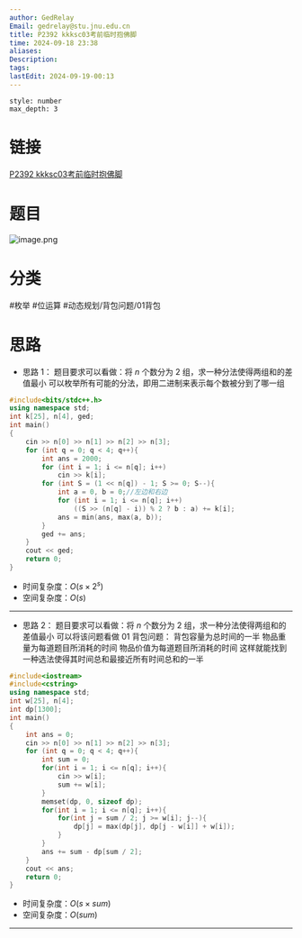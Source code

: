 ```yaml
---
author: GedRelay
Email: gedrelay@stu.jnu.edu.cn
title: P2392 kkksc03考前临时抱佛脚
time: 2024-09-18 23:38
aliases: 
Description: 
tags: 
lastEdit: 2024-09-19-00:13
---
```


```toc
style: number
max_depth: 3
```

# 链接
[P2392 kkksc03考前临时抱佛脚](https://www.luogu.com.cn/problem/P2392) 

# 题目
![image.png](https://ged-pic-bed.oss-cn-guangzhou.aliyuncs.com/img/202409182338018.png)


# 分类
#枚举 #位运算 #动态规划/背包问题/01背包 

# 思路
- 思路 1：
题目要求可以看做：将 ${n }$ 个数分为 ${2 }$ 组，求一种分法使得两组和的差值最小
可以枚举所有可能的分法，即用二进制来表示每个数被分到了哪一组


```cpp
#include<bits/stdc++.h>
using namespace std;
int k[25], n[4], ged;
int main()
{
	cin >> n[0] >> n[1] >> n[2] >> n[3];
	for (int q = 0; q < 4; q++){
		int ans = 2000;
		for (int i = 1; i <= n[q]; i++)
			cin >> k[i];
		for (int S = (1 << n[q]) - 1; S >= 0; S--){
			int a = 0, b = 0;//左边和右边
			for (int i = 1; i <= n[q]; i++)
				((S >> (n[q] - i)) % 2 ? b : a) += k[i];
			ans = min(ans, max(a, b));
		}
		ged += ans;
	}
	cout << ged;
	return 0;
}
```


- 时间复杂度：${O\left( s\times 2^{s}   \right)  }$ 
- 空间复杂度：${O\left( s \right)  }$ 


---

- 思路 2：
题目要求可以看做：将 ${n }$ 个数分为 ${2 }$ 组，求一种分法使得两组和的差值最小
可以将该问题看做 01 背包问题：
背包容量为总时间的一半
物品重量为每道题目所消耗的时间
物品价值为每道题目所消耗的时间
这样就能找到一种选法使得其时间总和最接近所有时间总和的一半

```cpp
#include<iostream>
#include<cstring>
using namespace std;
int w[25], n[4];
int dp[1300];
int main()
{
    int ans = 0;
	cin >> n[0] >> n[1] >> n[2] >> n[3];
	for (int q = 0; q < 4; q++){
	    int sum = 0;
		for(int i = 1; i <= n[q]; i++){
		    cin >> w[i];
		    sum += w[i];
		}
		memset(dp, 0, sizeof dp);
		for(int i = 1; i <= n[q]; i++){
		    for(int j = sum / 2; j >= w[i]; j--){
		        dp[j] = max(dp[j], dp[j - w[i]] + w[i]);
		    }
		}
		ans += sum - dp[sum / 2];
	}
	cout << ans;
	return 0;
}
```


- 时间复杂度：${O\left( s\times sum   \right)  }$ 
- 空间复杂度：${O\left( sum \right)  }$ 


---
